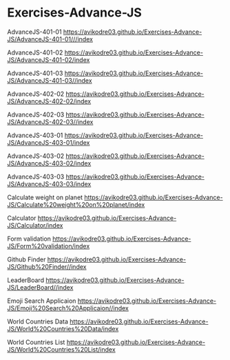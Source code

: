 # Exercises-Advance-JS

AdvanceJS-401-01
https://avikodre03.github.io/Exercises-Advance-JS/AdvanceJS-401-01///index

AdvanceJS-401-02
https://avikodre03.github.io/Exercises-Advance-JS/AdvanceJS-401-02/index

AdvanceJS-401-03
https://avikodre03.github.io/Exercises-Advance-JS/AdvanceJS-401-03//index

AdvanceJS-402-02
https://avikodre03.github.io/Exercises-Advance-JS/AdvanceJS-402-02/index

AdvanceJS-402-03
https://avikodre03.github.io/Exercises-Advance-JS/AdvanceJS-402-03//index

AdvanceJS-403-01
https://avikodre03.github.io/Exercises-Advance-JS/AdvanceJS-403-01/index

AdvanceJS-403-02
https://avikodre03.github.io/Exercises-Advance-JS/AdvanceJS-403-02/index

AdvanceJS-403-03
https://avikodre03.github.io/Exercises-Advance-JS/AdvanceJS-403-03/index

Calculate weight on planet
https://avikodre03.github.io/Exercises-Advance-JS/Calculate%20weight%20on%20planet/index

Calculator
https://avikodre03.github.io/Exercises-Advance-JS/Calculator/index

Form validation
https://avikodre03.github.io/Exercises-Advance-JS/Form%20validation/index

Github Finder
https://avikodre03.github.io/Exercises-Advance-JS/Github%20Finder//index

LeaderBoard
https://avikodre03.github.io/Exercises-Advance-JS/LeaderBoard//index

Emoji Search Applicaion
https://avikodre03.github.io/Exercises-Advance-JS/Emoji%20Search%20Applicaion//index

World Countries Data
https://avikodre03.github.io/Exercises-Advance-JS/World%20Countries%20Data/index

World Countries List
https://avikodre03.github.io/Exercises-Advance-JS/World%20Countries%20List/index
